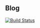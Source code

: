 ## Blog

[![Build Status](https://app.travis-ci.com/mengfei0053/Blog.svg?branch=master)](https://app.travis-ci.com/mengfei0053/Blog)
